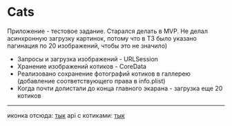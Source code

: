 # Cats

Приложение - тестовое задание. 
Старался делать в MVP. Не делал асинхронную загрузку картинок, потому что в ТЗ было указано пагинация по 20 изображений, чтобы это не значило)

* Запросы и загрузка изображений - URLSession
* Хранение изображений котиков - CoreData
* Реализовано сохранение фотографий котиков в галлерею (добавление соответствующего права в info.plist)
* Когда почти долистали до конца главного экарана - загрузка еще 20 котиков 


---
иконка отсюда: [тык](https://www.clipartmax.com/middle/m2i8m2K9Z5G6K9N4_cat-food-kitten-computer-icons-clip-art-cat-food-kitten-computer-icons/)
api с котиками: [тык](https://thecatapi.com)
